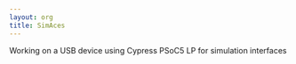 ```yaml
---
layout: org
title: SimAces
---
```

Working on a USB device using Cypress PSoC5 LP for simulation interfaces